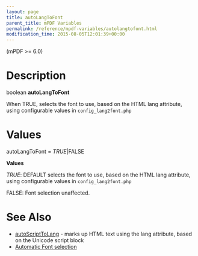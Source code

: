 ```yaml
---
layout: page
title: autoLangToFont
parent_title: mPDF Variables
permalink: /reference/mpdf-variables/autolangtofont.html
modification_time: 2015-08-05T12:01:39+00:00
---
```


<div>
<div>

(mPDF >= 6.0)

# Description

boolean **autoLangToFont**

When <span class="smallblock">TRUE</span>, selects the font to use, based on the HTML lang attribute, using configurable values in `config_lang2font.php`

# Values

<span class="parameter">autoLangToFont</span> = *<span class="smallblock">TRUE</span>*|<span class="smallblock">FALSE</span>

**Values**

*<span class="smallblock">TRUE</span>*: <span class="smallblock">DEFAULT</span> selects the font to use, based on the HTML lang attribute, using configurable values in `config_lang2font.php`

<span class="smallblock">FALSE</span>: Font selection unaffected.

# See Also

<ul>
<li class="manual_boxlist"><a href="{{ "/reference/mpdf-variables/autoscripttolang.html" | prepend: site.baseurl }}">autoScriptToLang</a> - marks up HTML text using the lang attribute, based on the Unicode script block</li>
<li class="manual_boxlist"><a href="{{ "/fonts-languages/automatic-font-selection.html" | prepend: site.baseurl }}">Automatic Font selection</a></li>
</ul>

</div>
</div>
